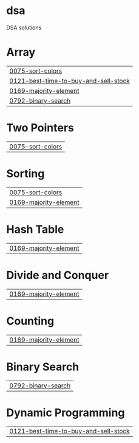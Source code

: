 # dsa
DSA solutions


# Array
|  |
| ------- |
| [0075-sort-colors](https://github.com/paulranjan694/dsa/tree/master/0075-sort-colors) |
| [0121-best-time-to-buy-and-sell-stock](https://github.com/paulranjan694/dsa/tree/master/0121-best-time-to-buy-and-sell-stock) |
| [0169-majority-element](https://github.com/paulranjan694/dsa/tree/master/0169-majority-element) |
| [0792-binary-search](https://github.com/paulranjan694/dsa/tree/master/0792-binary-search) |
# Two Pointers
|  |
| ------- |
| [0075-sort-colors](https://github.com/paulranjan694/dsa/tree/master/0075-sort-colors) |
# Sorting
|  |
| ------- |
| [0075-sort-colors](https://github.com/paulranjan694/dsa/tree/master/0075-sort-colors) |
| [0169-majority-element](https://github.com/paulranjan694/dsa/tree/master/0169-majority-element) |
# Hash Table
|  |
| ------- |
| [0169-majority-element](https://github.com/paulranjan694/dsa/tree/master/0169-majority-element) |
# Divide and Conquer
|  |
| ------- |
| [0169-majority-element](https://github.com/paulranjan694/dsa/tree/master/0169-majority-element) |
# Counting
|  |
| ------- |
| [0169-majority-element](https://github.com/paulranjan694/dsa/tree/master/0169-majority-element) |
# Binary Search
|  |
| ------- |
| [0792-binary-search](https://github.com/paulranjan694/dsa/tree/master/0792-binary-search) |
# Dynamic Programming
|  |
| ------- |
| [0121-best-time-to-buy-and-sell-stock](https://github.com/paulranjan694/dsa/tree/master/0121-best-time-to-buy-and-sell-stock) |